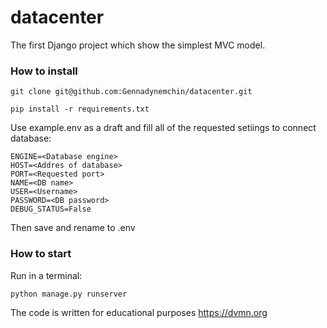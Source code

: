 # datacenter

The first Django project which show the simplest MVC model.

### How to install

```
git clone git@github.com:Gennadynemchin/datacenter.git
```

```
pip install -r requirements.txt
```

Use example.env as a draft and fill all of the requested
setiings to connect database:

```
ENGINE=<Database engine>
HOST=<Addres of database>
PORT=<Requested port>
NAME=<DB name>
USER=<Username>
PASSWORD=<DB password>
DEBUG_STATUS=False
```
Then save and rename to .env

### How to start

Run in a terminal:

```
python manage.py runserver
```

The code is written for educational purposes https://dvmn.org